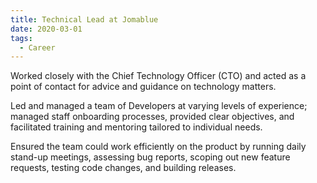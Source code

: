 ```yaml
---
title: Technical Lead at Jomablue
date: 2020-03-01
tags:
  - Career
---
```


Worked closely with the Chief Technology Officer (CTO) and acted as a point of contact for advice and guidance on technology matters.

Led and managed a team of Developers at varying levels of experience; managed staff onboarding processes, provided clear objectives, and facilitated training and mentoring tailored to individual needs.

Ensured the team could work efficiently on the product by running daily stand-up meetings, assessing bug reports, scoping out new feature requests, testing code changes, and building releases.
